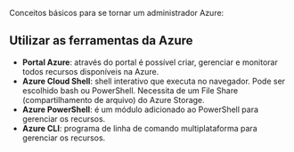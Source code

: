 Conceitos básicos para se tornar um administrador Azure:

## Utilizar as ferramentas da Azure

- **Portal Azure**: através do portal é possível criar, gerenciar e monitorar todos recursos disponíveis na Azure.
- **Azure Cloud Shell**: shell interativo que executa no navegador. Pode ser escolhido bash ou PowerShell. Necessita de um File Share (compartilhamento de arquivo) do Azure Storage.
- **Azure PowerShell**: é um módulo adicionado ao PowerShell para gerenciar os recursos.
- **Azure CLI**: programa de linha de comando multiplataforma para gerenciar os recursos.